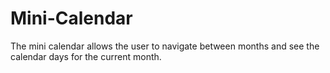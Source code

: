 # Mini-Calendar
The mini calendar allows the user to navigate between months and see the calendar days for the current month. 
